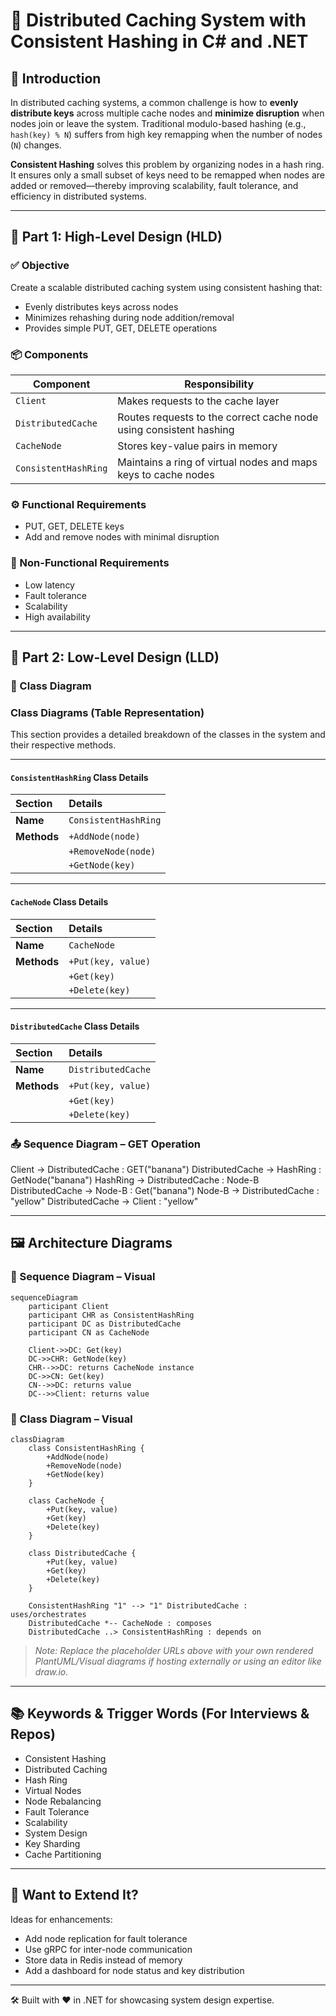 ﻿# 🧩 Distributed Caching System with Consistent Hashing in C# and .NET

## 📘 Introduction

In distributed caching systems, a common challenge is how to **evenly distribute keys** across multiple cache nodes and **minimize disruption** when nodes join or leave the system. Traditional modulo-based hashing (e.g., `hash(key) % N`) suffers from high key remapping when the number of nodes (`N`) changes.

**Consistent Hashing** solves this problem by organizing nodes in a hash ring. It ensures only a small subset of keys need to be remapped when nodes are added or removed—thereby improving scalability, fault tolerance, and efficiency in distributed systems.

---

## 🧠 Part 1: High-Level Design (HLD)

### ✅ Objective
Create a scalable distributed caching system using consistent hashing that:
- Evenly distributes keys across nodes
- Minimizes rehashing during node addition/removal
- Provides simple PUT, GET, DELETE operations

### 📦 Components

| Component              | Responsibility                                                                 |
|------------------------|--------------------------------------------------------------------------------|
| `Client`               | Makes requests to the cache layer                                              |
| `DistributedCache`     | Routes requests to the correct cache node using consistent hashing             |
| `CacheNode`            | Stores key-value pairs in memory                                               |
| `ConsistentHashRing`   | Maintains a ring of virtual nodes and maps keys to cache nodes                 |

### ⚙️ Functional Requirements
- PUT, GET, DELETE keys
- Add and remove nodes with minimal disruption

### 🧰 Non-Functional Requirements
- Low latency
- Fault tolerance
- Scalability
- High availability

---

## 🔧 Part 2: Low-Level Design (LLD)

### 📐 Class Diagram

### Class Diagrams (Table Representation)

This section provides a detailed breakdown of the classes in the system and their respective methods.

---

#### `ConsistentHashRing` Class Details

| Section   | Details                                |
| :-------- | :------------------------------------- |
| **Name** | `ConsistentHashRing`                   |
| **Methods** | `+AddNode(node)`                       |
|           | `+RemoveNode(node)`                    |
|           | `+GetNode(key)`                        |

---

#### `CacheNode` Class Details

| Section   | Details                  |
| :-------- | :----------------------- |
| **Name** | `CacheNode`              |
| **Methods** | `+Put(key, value)`       |
|           | `+Get(key)`              |
|           | `+Delete(key)`           |

---

#### `DistributedCache` Class Details

| Section   | Details                  |
| :-------- | :----------------------- |
| **Name** | `DistributedCache`       |
| **Methods** | `+Put(key, value)`       |
|           | `+Get(key)`              |
|           | `+Delete(key)`           |

### 📤 Sequence Diagram – GET Operation

Client → DistributedCache : GET("banana") DistributedCache → HashRing : GetNode("banana") HashRing → DistributedCache : Node-B DistributedCache → Node-B : Get("banana") Node-B → DistributedCache : "yellow" DistributedCache → Client : "yellow"


---

## 🖼️ Architecture Diagrams

### 🧭 Sequence Diagram – Visual

```mermaid
sequenceDiagram
    participant Client
    participant CHR as ConsistentHashRing
    participant DC as DistributedCache
    participant CN as CacheNode

    Client->>DC: Get(key)
    DC->>CHR: GetNode(key)
    CHR-->>DC: returns CacheNode instance
    DC->>CN: Get(key)
    CN-->>DC: returns value
    DC-->>Client: returns value
```

### 🧱 Class Diagram – Visual

```mermaid
classDiagram
    class ConsistentHashRing {
        +AddNode(node)
        +RemoveNode(node)
        +GetNode(key)
    }

    class CacheNode {
        +Put(key, value)
        +Get(key)
        +Delete(key)
    }

    class DistributedCache {
        +Put(key, value)
        +Get(key)
        +Delete(key)
    }

    ConsistentHashRing "1" --> "1" DistributedCache : uses/orchestrates
    DistributedCache *-- CacheNode : composes
    DistributedCache ..> ConsistentHashRing : depends on
```

> _Note: Replace the placeholder URLs above with your own rendered PlantUML/Visual diagrams if hosting externally or using an editor like draw.io._

---

## 📚 Keywords & Trigger Words (For Interviews & Repos)

- Consistent Hashing
- Distributed Caching
- Hash Ring
- Virtual Nodes
- Node Rebalancing
- Fault Tolerance
- Scalability
- System Design
- Key Sharding
- Cache Partitioning

---

## 💬 Want to Extend It?

Ideas for enhancements:
- Add node replication for fault tolerance
- Use gRPC for inter-node communication
- Store data in Redis instead of memory
- Add a dashboard for node status and key distribution

---

🛠️ Built with ❤️ in .NET for showcasing system design expertise.


